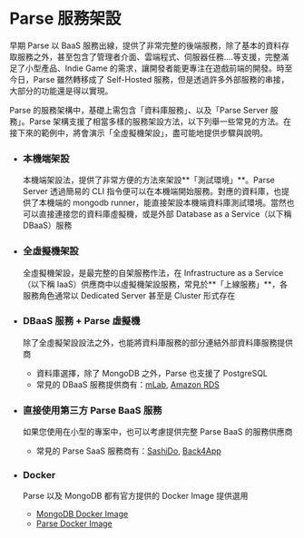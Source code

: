 # Parse 服務架設

早期 Parse 以 BaaS 服務出線，提供了非常完整的後端服務，除了基本的資料存取服務之外，甚至包含了管理者介面、雲端程式、伺服器任務....等支援，完整滿足了小型產品、Indie Game 的需求，讓開發者能更專注在遊戲前端的開發。時至今日，Parse 雖然轉移成了 Self-Hosted 服務，但是透過許多外部服務的串接，大部分的功能還是得以實現。

Parse 的服務架構中，基礎上需包含「資料庫服務」、以及「Parse Server 服務」。Parse 架構支援了相當多樣的服務架設方法，以下列舉一些常見的方法。在接下來的範例中，將會演示「全虛擬機架設」，盡可能地提供步驟與說明。

* ### 本機端架設
  本機端架設法，提供了非常方便的方法來架設**「測試環境」**。Parse Server 透過簡易的 CLI 指令便可以在本機端開始服務。對應的資料庫，也提供了本機端的 mongodb runner，能直接架設本機端資料庫測試環境。當然也可以直接連接您的資料庫虛擬機，或是外部 Database as a Service（以下稱 DBaaS）服務
  
* ### 全虛擬機架設
  全虛擬機架設，是最完整的自架服務作法，在 Infrastructure as a Service（以下稱 IaaS）供應商中以虛擬機架設服務，常見於**「上線服務」**，各服務角色通常以 Dedicated Server 甚至是 Cluster 形式存在
  
* ### DBaaS 服務 + Parse 虛擬機
  除了全虛擬架設設法之外，也能將資料庫服務的部分連結外部資料庫服務提供商
  * 資料庫選擇，除了 MongoDB 之外，Parse 也支援了 PostgreSQL
  * 常見的 DBaaS 服務提供商有：[mLab](https://mlab.com/), [Amazon RDS](https://aws.amazon.com/tw/rds/postgresql/)
  
* ### 直接使用第三方 Parse BaaS 服務
  如果您使用在小型的專案中，也可以考慮提供完整 Parse BaaS 的服務供應商
  * 常見的 Parse SaaS 服務商有：[SashiDo](https://www.sashido.io/), [Back4App](https://www.back4app.com/)
  
* ### Docker
  Parse 以及 MongoDB 都有官方提供的 Docker Image 提供選用
  * [MongoDB Docker Image](https://github.com/docker-library/mongo)
  * [Parse Docker Image](https://hub.docker.com/r/parseplatform/parse-server/) 